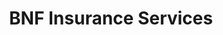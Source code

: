 ---
title: "BNF Insurance Services"
url: /clacton-on-sea/bnf-insurance-services/
shop: Allgemein
---